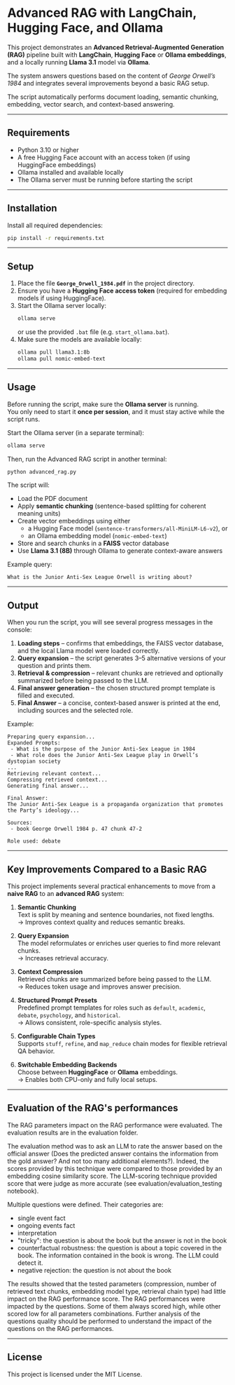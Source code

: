 # Advanced RAG with LangChain, Hugging Face, and Ollama

This project demonstrates an **Advanced Retrieval-Augmented Generation (RAG)** pipeline built with **LangChain**, **Hugging Face** or **Ollama embeddings**, and a locally running **Llama 3.1** model via **Ollama**.

The system answers questions based on the content of *George Orwell’s 1984* and integrates several improvements beyond a basic RAG setup.

The script automatically performs document loading, semantic chunking, embedding, vector search, and context-based answering.

---

## Requirements

- Python 3.10 or higher  
- A free Hugging Face account with an access token (if using HuggingFace embeddings)  
- Ollama installed and available locally  
- The Ollama server must be running before starting the script  

---

## Installation

Install all required dependencies:

```bash
pip install -r requirements.txt
```

---

## Setup

1. Place the file **`George_Orwell_1984.pdf`** in the project directory.  
2. Ensure you have a **Hugging Face access token** (required for embedding models if using HuggingFace).  
3. Start the Ollama server locally:
   ```bash
   ollama serve
   ```
   or use the provided `.bat` file (e.g. `start_ollama.bat`).
4. Make sure the models are available locally:
   ```bash
   ollama pull llama3.1:8b
   ollama pull nomic-embed-text
   ```

---

## Usage

Before running the script, make sure the **Ollama server** is running.  
You only need to start it **once per session**, and it must stay active while the script runs.

Start the Ollama server (in a separate terminal):
```bash
ollama serve
```

Then, run the Advanced RAG script in another terminal:
```bash
python advanced_rag.py
```

The script will:
- Load the PDF document  
- Apply **semantic chunking** (sentence-based splitting for coherent meaning units)  
- Create vector embeddings using either  
  - a Hugging Face model (`sentence-transformers/all-MiniLM-L6-v2`), or  
  - an Ollama embedding model (`nomic-embed-text`)  
- Store and search chunks in a **FAISS** vector database  
- Use **Llama 3.1 (8B)** through Ollama to generate context-aware answers  

Example query:
```
What is the Junior Anti-Sex League Orwell is writing about?
```

---

## Output

When you run the script, you will see several progress messages in the console:

1. **Loading steps** – confirms that embeddings, the FAISS vector database, and the local Llama model were loaded correctly.  
2. **Query expansion** – the script generates 3–5 alternative versions of your question and prints them.  
3. **Retrieval & compression** – relevant chunks are retrieved and optionally summarized before being passed to the LLM.  
4. **Final answer generation** – the chosen structured prompt template is filled and executed.  
5. **Final Answer** – a concise, context-based answer is printed at the end, including sources and the selected role.

Example:
```
Preparing query expansion...
Expanded Prompts:
 - What is the purpose of the Junior Anti-Sex League in 1984
 - What role does the Junior Anti-Sex League play in Orwell’s dystopian society
...
Retrieving relevant context...
Compressing retrieved context...
Generating final answer...

Final Answer:
The Junior Anti-Sex League is a propaganda organization that promotes the Party’s ideology...

Sources:
 - book George Orwell 1984 p. 47 chunk 47-2

Role used: debate
```

---

## Key Improvements Compared to a Basic RAG

This project implements several practical enhancements to move from a **naive RAG** to an **advanced RAG** system:

1. **Semantic Chunking**  
   Text is split by meaning and sentence boundaries, not fixed lengths.  
   → Improves context quality and reduces semantic breaks.

2. **Query Expansion**  
   The model reformulates or enriches user queries to find more relevant chunks.  
   → Increases retrieval accuracy.

3. **Context Compression**  
   Retrieved chunks are summarized before being passed to the LLM.  
   → Reduces token usage and improves answer precision.

4. **Structured Prompt Presets**  
   Predefined prompt templates for roles such as `default`, `academic`, `debate`, `psychology`, and `historical`.  
   → Allows consistent, role-specific analysis styles.

5. **Configurable Chain Types**  
   Supports `stuff`, `refine`, and `map_reduce` chain modes for flexible retrieval QA behavior.

6. **Switchable Embedding Backends**  
   Choose between **HuggingFace** or **Ollama** embeddings.  
   → Enables both CPU-only and fully local setups.
---
## Evaluation of the RAG's performances

The RAG parameters impact on the RAG performance were evaluated. The evaluation results are in the evaluation folder.

The evaluation method was to ask an LLM to rate the answer based on the official answer (Does the predicted answer contains the information from the gold answer? And not too many additional elements?). Indeed, the scores provided by this technique were compared to those provided by an embedding cosine similarity score. The LLM-scoring technique provided score that were judge as more accurate (see evaluation/evaluation_testing notebook).

Multiple questions were defined. Their categories are:
 - single event fact
 - ongoing events fact
 - interpretation
 - "tricky": the question is about the book but the answer is not in the book
 - counterfactual robustness: the question is about a topic covered in the book. The information contained in the book is wrong. The LLM could detect it.
 - negative rejection: the question is not about the book

The results showed that the tested parameters (compression, number of retrieved text chunks, embedding model type, retrieval chain type) had little impact on the RAG performance score.
The RAG performances were impacted by the questions. Some of them always scored high, while other scored low for all parameters combinations. Further analysis of the questions quality should be performed to understand the impact of the questions on the RAG performances.

---

## License

This project is licensed under the MIT License.
